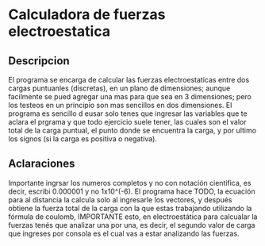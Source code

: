 # Calculadora de fuerzas electroestatica
## Descripcion
El programa se encarga de calcular las fuerzas electroestaticas entre dos cargas puntuanles (discretas), en un plano de dimensiones; 
aunque facilmente se pued agregar una mas para que sea en 3 dimensiones; pero los testeos en un principio son mas sencillos en dos dimensiones.
El programa es sencillo d eusar solo tenes que ingresar las variables que te aclara el prgrama y que todo ejercicio suele tener, las cuales son el valor total de la carga puntual,
el punto donde se encuentra la carga, y por ultimo los signos (si la carga es positiva o negativa).

## Aclaraciones
Importante ingrsar los numeros completos y no con notación cientifica, es decir, escribi 0.000001 y no 1x10^(-6). El programa hace TODO, la ecuación para al distancia la calcula solo
al ingresarle los vectores, y después obtiene la fuerza total de la carga con la que estas trabajando utilizando la fórmula de coulomb, IMPORTANTE esto, en electroestática para calcualar
la fuerzas tenés que analizar una por una, es decir, el segundo valor de carga que ingreses por consola es el cual vas a estar analizando las fuerzas. 
